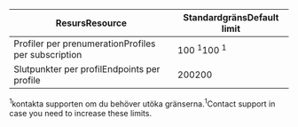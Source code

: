 | <span data-ttu-id="6fa5f-101">Resurs</span><span class="sxs-lookup"><span data-stu-id="6fa5f-101">Resource</span></span> | <span data-ttu-id="6fa5f-102">Standardgräns</span><span class="sxs-lookup"><span data-stu-id="6fa5f-102">Default limit</span></span> |
| --- | --- |
| <span data-ttu-id="6fa5f-103">Profiler per prenumeration</span><span class="sxs-lookup"><span data-stu-id="6fa5f-103">Profiles per subscription</span></span> |<span data-ttu-id="6fa5f-104">100 <sup>1</sup></span><span class="sxs-lookup"><span data-stu-id="6fa5f-104">100 <sup>1</sup></span></span> |
| <span data-ttu-id="6fa5f-105">Slutpunkter per profil</span><span class="sxs-lookup"><span data-stu-id="6fa5f-105">Endpoints per profile</span></span> |<span data-ttu-id="6fa5f-106">200</span><span class="sxs-lookup"><span data-stu-id="6fa5f-106">200</span></span> |

<span data-ttu-id="6fa5f-107"><sup>1</sup>kontakta supporten om du behöver utöka gränserna.</span><span class="sxs-lookup"><span data-stu-id="6fa5f-107"><sup>1</sup>Contact support in case you need to increase these limits.</span></span>

